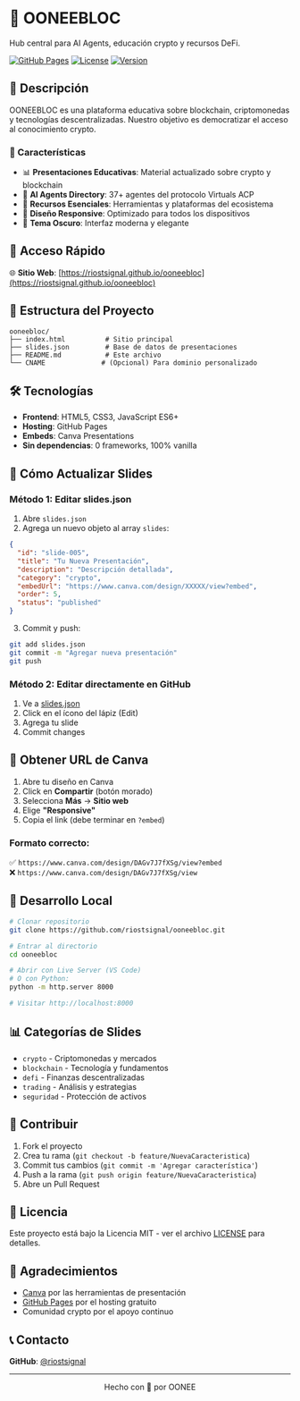 # 🚀 OONEEBLOC

Hub central para AI Agents, educación crypto y recursos DeFi.

[![GitHub Pages](https://img.shields.io/badge/GitHub%20Pages-Active-success)](https://riostsignal.github.io/ooneebloc)
[![License](https://img.shields.io/badge/License-MIT-blue.svg)](LICENSE)
[![Version](https://img.shields.io/badge/Version-1.0.0-purple)](https://github.com/riostsignal/ooneebloc/releases)

## 📌 Descripción

OONEEBLOC es una plataforma educativa sobre blockchain, criptomonedas y tecnologías descentralizadas. Nuestro objetivo es democratizar el acceso al conocimiento crypto.

### 🌟 Características

- 📊 **Presentaciones Educativas**: Material actualizado sobre crypto y blockchain
- 🤖 **AI Agents Directory**: 37+ agentes del protocolo Virtuals ACP
- 🔗 **Recursos Esenciales**: Herramientas y plataformas del ecosistema
- 📱 **Diseño Responsive**: Optimizado para todos los dispositivos
- 🌙 **Tema Oscuro**: Interfaz moderna y elegante

## 🚀 Acceso Rápido

🌐 **Sitio Web**: [https://riostsignal.github.io/ooneebloc](https://riostsignal.github.io/ooneebloc)

## 📁 Estructura del Proyecto

```
ooneebloc/
├── index.html          # Sitio principal
├── slides.json         # Base de datos de presentaciones
├── README.md           # Este archivo
└── CNAME              # (Opcional) Para dominio personalizado
```

## 🛠️ Tecnologías

- **Frontend**: HTML5, CSS3, JavaScript ES6+
- **Hosting**: GitHub Pages
- **Embeds**: Canva Presentations
- **Sin dependencias**: 0 frameworks, 100% vanilla

## 📝 Cómo Actualizar Slides

### Método 1: Editar slides.json

1. Abre `slides.json`
2. Agrega un nuevo objeto al array `slides`:

```json
{
  "id": "slide-005",
  "title": "Tu Nueva Presentación",
  "description": "Descripción detallada",
  "category": "crypto",
  "embedUrl": "https://www.canva.com/design/XXXXX/view?embed",
  "order": 5,
  "status": "published"
}
```

3. Commit y push:
```bash
git add slides.json
git commit -m "Agregar nueva presentación"
git push
```

### Método 2: Editar directamente en GitHub

1. Ve a [slides.json](slides.json)
2. Click en el ícono del lápiz (Edit)
3. Agrega tu slide
4. Commit changes

## 🎨 Obtener URL de Canva

1. Abre tu diseño en Canva
2. Click en **Compartir** (botón morado)
3. Selecciona **Más** → **Sitio web**
4. Elige **"Responsive"**
5. Copia el link (debe terminar en `?embed`)

### Formato correcto:
✅ `https://www.canva.com/design/DAGv7J7fXSg/view?embed`  
❌ `https://www.canva.com/design/DAGv7J7fXSg/view`

## 🔧 Desarrollo Local

```bash
# Clonar repositorio
git clone https://github.com/riostsignal/ooneebloc.git

# Entrar al directorio
cd ooneebloc

# Abrir con Live Server (VS Code)
# O con Python:
python -m http.server 8000

# Visitar http://localhost:8000
```

## 📊 Categorías de Slides

- `crypto` - Criptomonedas y mercados
- `blockchain` - Tecnología y fundamentos
- `defi` - Finanzas descentralizadas
- `trading` - Análisis y estrategias
- `seguridad` - Protección de activos

## 🤝 Contribuir

1. Fork el proyecto
2. Crea tu rama (`git checkout -b feature/NuevaCaracteristica`)
3. Commit tus cambios (`git commit -m 'Agregar característica'`)
4. Push a la rama (`git push origin feature/NuevaCaracteristica`)
5. Abre un Pull Request

## 📄 Licencia

Este proyecto está bajo la Licencia MIT - ver el archivo [LICENSE](LICENSE) para detalles.

## 🙏 Agradecimientos

- [Canva](https://www.canva.com) por las herramientas de presentación
- [GitHub Pages](https://pages.github.com) por el hosting gratuito
- Comunidad crypto por el apoyo continuo

## 📞 Contacto

**GitHub**: [@riostsignal](https://github.com/riostsignal)

---

<div align="center">
  Hecho con 💜 por OONEE
</div>
